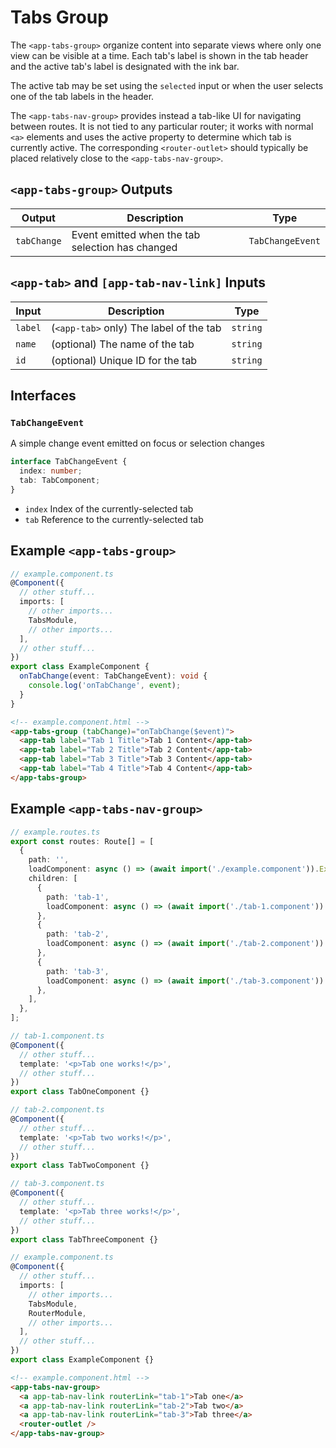 # Tabs Group

The `<app-tabs-group>` organize content into separate views where only one view can be visible at a time. Each tab's label is shown in the tab header and the active tab's label is designated with the ink bar.

The active tab may be set using the `selected` input or when the user selects one of the tab labels in the header.

The `<app-tabs-nav-group>` provides instead a tab-like UI for navigating between routes. It is not tied to any particular router; it works with normal `<a>` elements and uses the active property to determine which tab is currently active. The corresponding `<router-outlet>` should typically be placed relatively close to the `<app-tabs-nav-group>`.

## `<app-tabs-group>` Outputs

| Output      | Description                                      | Type             |
| ----------- | ------------------------------------------------ | ---------------- |
| `tabChange` | Event emitted when the tab selection has changed | `TabChangeEvent` |

## `<app-tab>` and `[app-tab-nav-link]` Inputs

| Input   | Description                             | Type     |
| ------- | --------------------------------------- | -------- |
| `label` | (`<app-tab>` only) The label of the tab | `string` |
| `name`  | (optional) The name of the tab          | `string` |
| `id`    | (optional) Unique ID for the tab        | `string` |

## Interfaces

### `TabChangeEvent`

A simple change event emitted on focus or selection changes

```typescript
interface TabChangeEvent {
  index: number;
  tab: TabComponent;
}
```

- `index` Index of the currently-selected tab
- `tab` Reference to the currently-selected tab

## Example `<app-tabs-group>`

```typescript
// example.component.ts
@Component({
  // other stuff...
  imports: [
    // other imports...
    TabsModule,
    // other imports...
  ],
  // other stuff...
})
export class ExampleComponent {
  onTabChange(event: TabChangeEvent): void {
    console.log('onTabChange', event);
  }
}
```

```html
<!-- example.component.html -->
<app-tabs-group (tabChange)="onTabChange($event)">
  <app-tab label="Tab 1 Title">Tab 1 Content</app-tab>
  <app-tab label="Tab 2 Title">Tab 2 Content</app-tab>
  <app-tab label="Tab 3 Title">Tab 3 Content</app-tab>
  <app-tab label="Tab 4 Title">Tab 4 Content</app-tab>
</app-tabs-group>
```

## Example `<app-tabs-nav-group>`

```typescript
// example.routes.ts
export const routes: Route[] = [
  {
    path: '',
    loadComponent: async () => (await import('./example.component')).ExampleComponent,
    children: [
      {
        path: 'tab-1',
        loadComponent: async () => (await import('./tab-1.component')).TabOneComponent,
      },
      {
        path: 'tab-2',
        loadComponent: async () => (await import('./tab-2.component')).TabTwoComponent,
      },
      {
        path: 'tab-3',
        loadComponent: async () => (await import('./tab-3.component')).TabThreeComponent,
      },
    ],
  },
];

// tab-1.component.ts
@Component({
  // other stuff...
  template: '<p>Tab one works!</p>',
  // other stuff...
})
export class TabOneComponent {}

// tab-2.component.ts
@Component({
  // other stuff...
  template: '<p>Tab two works!</p>',
  // other stuff...
})
export class TabTwoComponent {}

// tab-3.component.ts
@Component({
  // other stuff...
  template: '<p>Tab three works!</p>',
  // other stuff...
})
export class TabThreeComponent {}

// example.component.ts
@Component({
  // other stuff...
  imports: [
    // other imports...
    TabsModule,
    RouterModule,
    // other imports...
  ],
  // other stuff...
})
export class ExampleComponent {}
```

```html
<!-- example.component.html -->
<app-tabs-nav-group>
  <a app-tab-nav-link routerLink="tab-1">Tab one</a>
  <a app-tab-nav-link routerLink="tab-2">Tab two</a>
  <a app-tab-nav-link routerLink="tab-3">Tab three</a>
  <router-outlet />
</app-tabs-nav-group>
```
